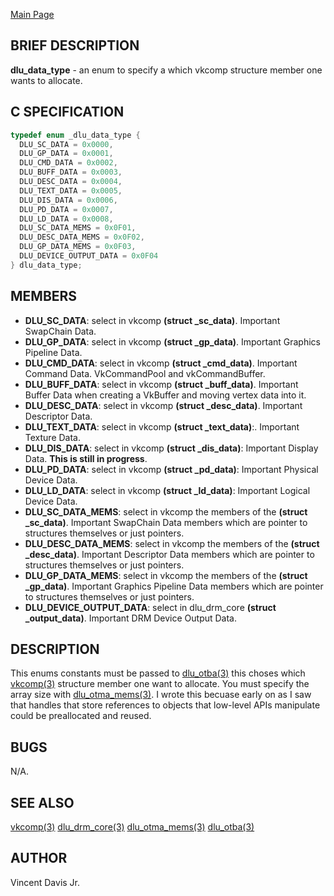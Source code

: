 <a href="https://easyip2023.github.io/lucurious-docs/" class="button">Main Page</a>

## BRIEF DESCRIPTION

**dlu_data_type** - an enum to specify a which vkcomp structure member one wants to allocate.

## C SPECIFICATION

```c
typedef enum _dlu_data_type {
  DLU_SC_DATA = 0x0000,
  DLU_GP_DATA = 0x0001,
  DLU_CMD_DATA = 0x0002,
  DLU_BUFF_DATA = 0x0003,
  DLU_DESC_DATA = 0x0004,
  DLU_TEXT_DATA = 0x0005,
  DLU_DIS_DATA = 0x0006,
  DLU_PD_DATA = 0x0007,
  DLU_LD_DATA = 0x0008,
  DLU_SC_DATA_MEMS = 0x0F01,
  DLU_DESC_DATA_MEMS = 0x0F02,
  DLU_GP_DATA_MEMS = 0x0F03,
  DLU_DEVICE_OUTPUT_DATA = 0x0F04
} dlu_data_type;
```

## MEMBERS

* **DLU_SC_DATA**: select in vkcomp **(struct _sc_data)**. Important SwapChain Data.
* **DLU_GP_DATA**: select in vkcomp **(struct _gp_data)**. Important Graphics Pipeline Data.
* **DLU_CMD_DATA**: select in vkcomp **(struct _cmd_data)**. Important Command Data. VkCommandPool and vkCommandBuffer.
* **DLU_BUFF_DATA**: select in vkcomp **(struct _buff_data)**. Important Buffer Data when creating a VkBuffer and moving vertex data into it.
* **DLU_DESC_DATA**: select in vkcomp **(struct _desc_data)**. Important Descriptor Data.
* **DLU_TEXT_DATA**: select in vkcomp **(struct _text_data)**:. Important Texture Data.
* **DLU_DIS_DATA**: select in vkcomp **(struct _dis_data)**: Important Display Data. **This is still in progress**.
* **DLU_PD_DATA**: select in vkcomp **(struct _pd_data)**: Important Physical Device Data.
* **DLU_LD_DATA**: select in vkcomp **(struct _ld_data)**: Important Logical Device Data.
* **DLU_SC_DATA_MEMS**: select in vkcomp the members of the **(struct _sc_data)**. Important SwapChain Data members which are pointer to structures themselves or just pointers.
* **DLU_DESC_DATA_MEMS**: select in vkcomp the members of the **(struct _desc_data)**. Important Descriptor Data members which are pointer to structures themselves or just pointers.
* **DLU_GP_DATA_MEMS**: select in vkcomp the members of the **(struct _gp_data)**. Important Graphics Pipeline Data members which are pointer to structures themselves or just pointers.
* **DLU_DEVICE_OUTPUT_DATA**: select in dlu_drm_core **(struct _output_data)**. Important DRM Device Output Data.

## DESCRIPTION

This enums constants must be passed to [dlu_otba(3)](https://easyip2023.github.io/lucurious-docs/api/utils/dlu_otba) this choses which [vkcomp(3)](https://easyip2023.github.io/lucurious-docs/structs/vkcomp/vkcomp)
structure member one want to allocate. You must specify the array size with [dlu_otma_mems(3)](https://easyip2023.github.io/lucurious-docs/structs/utils/dlu_otma_mems). I wrote this becuase early on as I saw that
handles that store references to objects that low-level APIs manipulate could be preallocated and reused.


## BUGS

N/A.

## SEE ALSO

[vkcomp(3)](https://easyip2023.github.io/lucurious-docs/structs/vkcomp/vkcomp)
[dlu_drm_core(3)](https://easyip2023.github.io/lucurious-docs/structs/drm/dlu_drm_core)
[dlu_otma_mems(3)](https://easyip2023.github.io/lucurious-docs/structs/utils/dlu_otma_mems)
[dlu_otba(3)](https://easyip2023.github.io/lucurious-docs/api/utils/dlu_otba)

## AUTHOR

Vincent Davis Jr.

